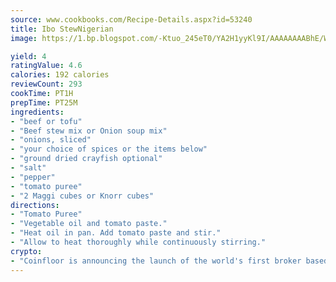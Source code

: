 ```yaml
---
source: www.cookbooks.com/Recipe-Details.aspx?id=53240
title: Ibo StewNigerian  
image: https://1.bp.blogspot.com/-Ktuo_245eT0/YA2H1yyKl9I/AAAAAAAABhE/WMoqSq2tWOcgMkPaLYZ-49h8pVDUUwFCQCLcBGAsYHQ/s307/5.png

yield: 4
ratingValue: 4.6
calories: 192 calories
reviewCount: 293
cookTime: PT1H
prepTime: PT25M
ingredients:
- "beef or tofu"
- "Beef stew mix or Onion soup mix"
- "onions, sliced"
- "your choice of spices or the items below"
- "ground dried crayfish optional"
- "salt"
- "pepper"
- "tomato puree"
- "2 Maggi cubes or Knorr cubes"
directions:
- "Tomato Puree"
- "Vegetable oil and tomato paste."
- "Heat oil in pan. Add tomato paste and stir."
- "Allow to heat thoroughly while continuously stirring."
crypto:
- "Coinfloor is announcing the launch of the world's first broker based bitcoin marketplace."
---
```


